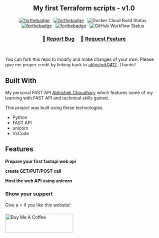 <h2 align="center">
  My first Terraform scripts - v1.0<br/>
</h2>

<center>

[![forthebadge](https://forthebadge.com/images/badges/made-with-python.svg)](https://forthebadge.com) &nbsp;
[![forthebadge](https://forthebadge.com/images/badges/uses-git.svg)](https://forthebadge.com) &nbsp;
![Docker Cloud Build Status](https://img.shields.io/docker/cloud/build/abhishekchoudharry/myfastapi) &nbsp;
[![forthebadge](https://forthebadge.com/images/badges/open-source.svg)](https://forthebadge.com) &nbsp;
[![forthebadge](https://forthebadge.com/images/badges/works-on-my-machine.svg)](https://forthebadge.com) &nbsp;
![GitHub Workflow Status](https://img.shields.io/github/actions/workflow/status/abhishek0412/myFastAPI/docker-image.yml) &nbsp;

</center>


<h3 align="center">
    🔹
    <a href="https://github.com/abhishek0412/myFastAPI/issues">Report Bug</a> &nbsp; &nbsp;
    🔹
    <a href="https://github.com/abhishek0412/myFastAPI/issues">Request Feature</a>
</h3>

</br>

You can fork this repo to modify and make changes of your own. Please give me proper credit by linking back to [abhishek0412](https://github.com/abhishek0412/myFastAPI). Thanks!

## Built With

My personal FAST API <a href="https://github.com/abhishek0412/myFastAPI" target="_blank">Abhishek Choudhary</a> which features some of my learning with FAST API and technical skills gained.<br/>

This project was built using these technologies.

- Python
- FAST API
- unicorn
- VsCode

## Features

**Prepare your first fastapi web api**

**create GET/PUT/POST call**

**Host the web API using unicorn**


### Show your support

Give a ⭐ if you like this website!

<a href="https://www.buymeacoffee.com/abshekchoudhary" target="_blank"><img src="https://cdn.buymeacoffee.com/buttons/v2/default-violet.png" alt="Buy Me A Coffee" height= "60px" width= "217px" ></a>





